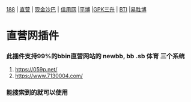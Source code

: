 [188](README.md) | [直营](bb.md) | [现金沙巴](sb.md) | [信用网](xy.md)  |[平博](pb.md)  |[GPK三升](gpk.md) | [BTI](bti.md)  |[易胜博](ysb.md) 

# 直营网插件 

### 此插件支持99%的bbin直营网站的 newbb, bb .sb 体育 三个系统

 1. https://059p.net/ 
 2. https://www.7130004.com/

### 能搜索到的就可以使用





